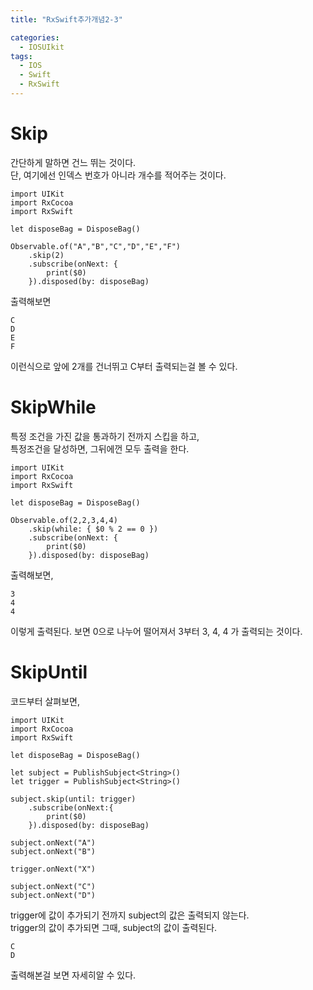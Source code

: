 ```yaml
---
title: "RxSwift추가개념2-3"

categories:
  - IOSUIkit
tags:
  - IOS
  - Swift
  - RxSwift
---
```


# Skip
간단하게 말하면 건느 뛰는 것이다.  
단, 여기에선 인덱스 번호가 아니라 개수를 적어주는 것이다.

~~~
import UIKit
import RxCocoa
import RxSwift

let disposeBag = DisposeBag()

Observable.of("A","B","C","D","E","F")
    .skip(2)
    .subscribe(onNext: {
        print($0)
    }).disposed(by: disposeBag)
~~~

출력해보면
~~~
C
D
E
F
~~~
이런식으로 앞에 2개를 건너뛰고 C부터 출력되는걸 볼 수 있다.   

# SkipWhile
특정 조건을 가진 값을 통과하기 전까지 스킵을 하고,  
특정조건을 달성하면, 그뒤에껀 모두 출력을 한다.

~~~
import UIKit
import RxCocoa
import RxSwift

let disposeBag = DisposeBag()

Observable.of(2,2,3,4,4)
    .skip(while: { $0 % 2 == 0 })
    .subscribe(onNext: {
        print($0)
    }).disposed(by: disposeBag)
~~~
출력해보면,  

~~~
3
4
4
~~~
이렇게 출력된다. 보면 0으로 나누어 떨어져서 3부터 3, 4, 4 가 출력되는 것이다.  


# SkipUntil
코드부터 살펴보면,  
~~~
import UIKit
import RxCocoa
import RxSwift

let disposeBag = DisposeBag()

let subject = PublishSubject<String>()
let trigger = PublishSubject<String>()

subject.skip(until: trigger)
    .subscribe(onNext:{
        print($0)
    }).disposed(by: disposeBag)

subject.onNext("A")
subject.onNext("B")

trigger.onNext("X")

subject.onNext("C")
subject.onNext("D")
~~~
trigger에 값이 추가되기 전까지 subject의 값은 출력되지 않는다.  
trigger의 값이 추가되면 그때, subject의 값이 출력된다.
~~~
C
D
~~~
출력해본걸 보면 자세히알 수 있다.